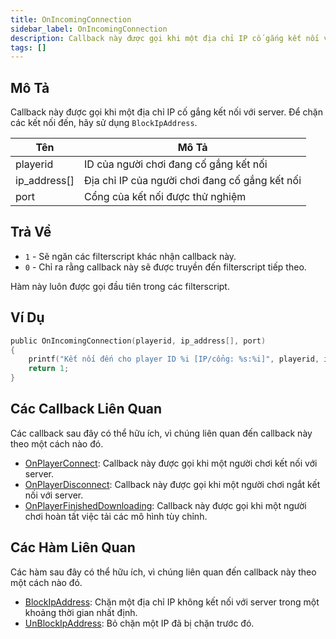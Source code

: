 ```yaml
---
title: OnIncomingConnection
sidebar_label: OnIncomingConnection
description: Callback này được gọi khi một địa chỉ IP cố gắng kết nối với server.
tags: []
---
```


## Mô Tả

Callback này được gọi khi một địa chỉ IP cố gắng kết nối với server. Để chặn các kết nối đến, hãy sử dụng `BlockIpAddress`.

| Tên           | Mô Tả                                            |
| -------------- | ------------------------------------------------ |
| playerid       | ID của người chơi đang cố gắng kết nối          |
| ip_address[]   | Địa chỉ IP của người chơi đang cố gắng kết nối  |
| port           | Cổng của kết nối được thử nghiệm                |

## Trả Về

- `1` - Sẽ ngăn các filterscript khác nhận callback này.
- `0` - Chỉ ra rằng callback này sẽ được truyền đến filterscript tiếp theo.

Hàm này luôn được gọi đầu tiên trong các filterscript.

## Ví Dụ

```c
public OnIncomingConnection(playerid, ip_address[], port)
{
    printf("Kết nối đến cho player ID %i [IP/cổng: %s:%i]", playerid, ip_address, port);
    return 1;
}
```

## Các Callback Liên Quan

Các callback sau đây có thể hữu ích, vì chúng liên quan đến callback này theo một cách nào đó.

- [OnPlayerConnect](OnPlayerConnect): Callback này được gọi khi một người chơi kết nối với server.
- [OnPlayerDisconnect](OnPlayerDisconnect): Callback này được gọi khi một người chơi ngắt kết nối với server.
- [OnPlayerFinishedDownloading](OnPlayerFinishedDownloading): Callback này được gọi khi một người chơi hoàn tất việc tải các mô hình tùy chỉnh.

## Các Hàm Liên Quan

Các hàm sau đây có thể hữu ích, vì chúng liên quan đến callback này theo một cách nào đó.

- [BlockIpAddress](../functions/BlockIpAddress): Chặn một địa chỉ IP không kết nối với server trong một khoảng thời gian nhất định.
- [UnBlockIpAddress](../functions/UnBlockIpAddress): Bỏ chặn một IP đã bị chặn trước đó.